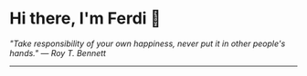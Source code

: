 <h1>Hi there, I'm Ferdi 👋</h1>

<p><em>
  "Take responsibility of your own happiness, never put it in other people's hands." — Roy T. Bennett
</em></p>

---
